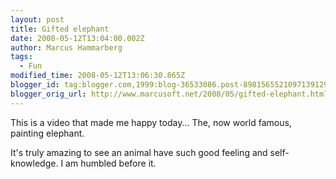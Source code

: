 ```yaml
---
layout: post
title: Gifted elephant
date: 2008-05-12T13:04:00.002Z
author: Marcus Hammarberg
tags:
  - Fun
modified_time: 2008-05-12T13:06:30.865Z
blogger_id: tag:blogger.com,1999:blog-36533086.post-8981565521097139129
blogger_orig_url: http://www.marcusoft.net/2008/05/gifted-elephant.html
---
```



This is a video that made me happy today... The, now world famous,
painting elephant.

It's truly amazing to see an animal have such good feeling and
self-knowledge. I am humbled before it.
